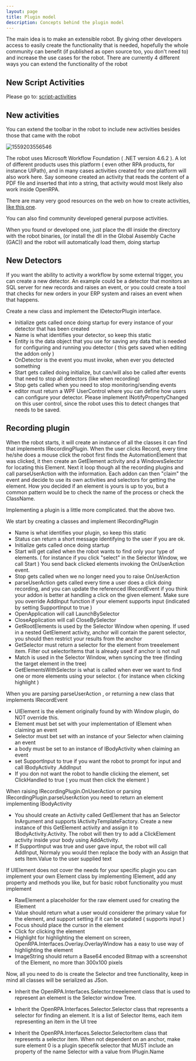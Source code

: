 ```yaml
---
layout: page
title: Plugin model
description: Concepts behind the plugin model
---
```

The main idea is to make an extensible robot. By giving other developers access to easily create the functionality that is needed, hopefully the whole community can benefit (if published as open source too, you don't need to) and increase the use cases for the robot. There are currently 4 different ways you can extend the functionality of the robot

## New Script Activities

Please go to: [script-activities](plugin-of-script-activities)

## New activities

You can extend the toolbar in the robot to include new activities besides those that came with the robot

![1559203556546](plugin-model/1559203556546.png)

The robot uses Microsoft Workflow Foundation ( .NET version 4.6.2 ). A lot of different products uses this platform ( even other RPA products, for instance UIPath), and in many cases activities created for one platform will also work here. Say someone created an activity that reads the content of a PDF file and inserted that into a string, that activity would most likely also work inside OpenRPA.

There are many very good resources on the web on how to create activities, [like this one](https://docs.microsoft.com/en-us/dotnet/framework/windows-workflow-foundation/how-to-create-an-activity).

You can also find community developed general purpose activities. 

When you found or developed one, just place the dll inside the directory with the robot binaries, (or install the dll in the Global Assembly Cache (GAC)) and the robot will automatically load them, doing startup

## New Detectors

If you want the ability to activity a workflow by some external trigger, you can create a new detector. An example could be a detector that monitors an SQL server for new records and raises an event, or you could create a tool that checks for new orders in your ERP system and raises an event when that happens.

Create a new class and implement the IDetectorPlugin interface. 

- Initialize gets called once doing startup for every instance of your detector that has been created
- Name is what identifies your detector, so keep this static
- Entity is the data object that you use for saving any data that is needed for configuring and running you detector ( this gets saved when editing the addon only )
- OnDetector is the event you must invoke, when ever you detected something
- Start gets called doing initialize, but can/will also be called after events that need to stop all detectors (like when recording)
- Stop gets called when you need to stop monitoring/sending events
- editor must return a WPF UserControl where you can define how users can configure your detector. Please implement INotifyPropertyChanged on this user control, since the robot uses this to detect changes that needs to be saved.

## Recording plugin

When the robot starts, it will create an instance of all the classes it can find that implements IRecordingPlugin. When the user clicks Record, every time he/she does a mouse click the robot first finds the AutomationElement that was clicked, it then create an GetElement activity and a WindowsSelector for locating this Element. Next it loop though all the recording plugins and call parseUserAction with the information. Each addon can then "claim" the event and decide to use its own activities and selectors for getting the element. How you decided if an element is yours is up to you, but a common pattern would be to check the name of the process or check the ClassName.

Implementing a plugin is a little more complicated. that the above two.

We start by creating a classes and implement IRecordingPlugin

* Name is what identifies your plugin, so keep this static
* Status can return a short message identifying to the user if you are ok.
* Initialize gets called once doing startup
* Start will get called when the robot wants to find only your type of elements. ( for instance if you click "select" in the Selector Window, we call Start )
  You send back clicked elements invoking the OnUserAction event.
* Stop gets called when we no longer need you to raise OnUserAction 
* parseUserAction gets called every time a user does a click doing recording, and  you can update the referenced IRecordEvent if you think your addon is better at handling a click on the given element. Make sure you override AddInput function if your element supports input (indicated by setting SupportInput to true )
* OpenApplication will call LaunchBySelector
* CloseApplication will call CloseBySelector
* GetRootElements is used by the Selector Window when opening. If used in a nested GetElement activity, anchor will contain the parent selector, you should then restrict your results from the anchor
* GetSelector must return a selector for the element from treeelement item. Filter out selectorItems that is already used if anchor is not null
* Match is used in the Selector Window, when syncing the tree (finding the target element in the tree)
* GetElementsWithSelector is what is called when ever we want to find one or more elements using your selector. ( for instance when clicking highlight )

When you are parsing parseUserAction , or returning a new class that implements IRecordEvent

* UIElement is the element originally found by with Window plugin, do NOT override this.
* Element must bet set with your implementation of IElement when claiming an event
* Selector must bet set with an instance of your Selector when claiming an event
* a body must be set to an instance of IBodyActivity when claiming an event
* set SupportInput to true if you want the robot to prompt for input and call IBodyActivity .AddInput
* If you don not want the robot to handle clicking the element, set ClickHandled to true ( you must then click the element )

When raising IRecordingPlugin.OnUserAction or parsing IRecordingPlugin.parseUserAction you need to return an element implementing IBodyActivity

* You should create an Activity called GetElement that has an Selector InArgument and supports IActivityTemplateFactory. Create a new instance of this GetElement activity and assign it to IBodyActivity.Activity. The robot will then try to add a ClickElement activity inside your body using AddActivity. 
* If SupportInput was true and user gave input, the robot will call AddInput, Normaly you would then replace the body with an Assign that sets Item.Value to the user supplied text

If UIElement does not cover the needs for your specific plugin you can implement your own Element class by implementing IElement, add any property and methods you like, but for basic robot functionality you must implement

* RawElement a placeholder for the raw element used for creating the IElement
* Value should return what a user would considerer the primary value for the element, and support setting if it can be updated ( supports input )
* Focus should place the cursor in the element
* Click for clicking the element
* Highlight for highlighting the element on screen, OpenRPA.Interfaces.Overlay.OverlayWindow has a easy to use way of highlighting the element
* ImageString should return a Base64 encoded Bitmap with a screenshot of the Element, no more than 300x100 pixels

Now, all you need to do is create the Selector and tree functionality, keep in mind all classes will be serialized as JSon.

* Inherit the OpenRPA.Interfaces.Selector.treeelement class that is used to represent an element is the Selector window Tree.

* Inherit the OpenRPA.Interfaces.Selector.Selector class that represents a selector for finding an element. It is a list of Selector Items, each item representing an item in the UI tree

* Inherit the OpenRPA.Interfaces.Selector.SelectorItem class that represents a selector item. When not dependent on an anchor, make sure element 0 is a plugin specefik selector that MUST include an property of the name Selector with a value from IPlugin.Name

  

